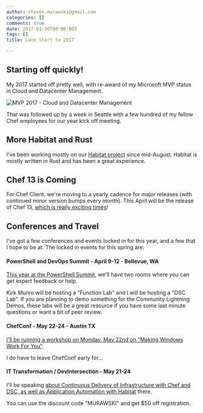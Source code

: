```yaml
---
author: steven.murawski@gmail.com
categories: []
comments: true
date: 2017-01-30T00:00:00Z
tags: []
title: Late Start to 2017

---
```


## Starting off quickly!

My 2017 started off pretty well, with re-award of my Microsoft MVP status in Cloud and Datacenter Management.

![MVP 2017 - Cloud and Datacenter Management]({{$.Site.BaseURL}}/talks/DevOps-Images/mvp_2017.jpg)

That was followed up by a week in Seattle with a few hundred of my fellow Chef employees for our year kick off meeting.

## More Habitat and Rust

I've been working mostly on our [Habitat project](https://github.com/habitat-sh/habitat) since mid-August.  Habitat is mostly written in Rust and has been a great experience.

## Chef 13 is Coming

For Chef Client, we're moving to a yearly cadence for major releases (with continued minor version bumps every month).  This April will be the release of Chef 13, [which is really exciting times](https://blog.chef.io/2017/01/30/preparing-for-chef-13/)!

## Conferences and Travel

I've got a few conferences and events locked in for this year, and a few that I hope to be at.  The locked in events for this spring are:

#### PowerShell and DevOps Summit - April 9-12 - Bellevue, WA

[This year at the PowerShell Summit](https://eventloom.com/event/home/summit2017), we'll have two rooms where you can get expert feedback or help.

Kirk Munro will be hosting a "Function Lab" and I will be hosting a "DSC Lab".  If you are planning to demo something for the Community Lightning Demos, these labs will be a great resource if you have some last minute questions or want a bit of peer review.

#### ChefConf - May 22-24 - Austin TX

[I'll be running a workshop on Monday, May 22nd on "Making Windows Work For You"](https://chefconf.chef.io/2017/agenda/).

I do have to leave ChefConf early for...

#### IT Transformation / DevIntersection - May 21-24

I'll be speaking [about Continuous Delivery of Infrastructure with Chef and DSC, as well as Application Automation with Habitat](https://devintersection.com/#!/Sharepoint-Office365-Conference/sessions) there.

You can use the discount code "MURAWSKI" and get $50 off registration.

